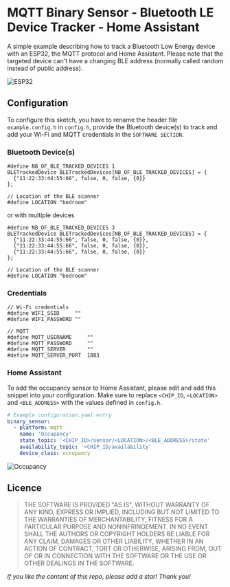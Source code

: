 # MQTT Binary Sensor - Bluetooth LE Device Tracker - Home Assistant
A simple example describing how to track a Bluetooth Low Energy device with an ESP32, the MQTT protocol and Home Assistant. Please note that the targeted device can't have a changing BLE address (normally called random instead of public address).  

![ESP32](esp32.jpg)

## Configuration
To configure this sketch, you have to rename the header file `example.config.h` in `config.h`, provide the Bluetooth device(s) to track and add your Wi-Fi and MQTT credentials in the `SOFTWARE SECTION`.

### Bluetooth Device(s)
```
#define NB_OF_BLE_TRACKED_DEVICES 1
BLETrackedDevice BLETrackedDevices[NB_OF_BLE_TRACKED_DEVICES] = {
  {"11:22:33:44:55:66", false, 0, false, {0}}
};

// Location of the BLE scanner
#define LOCATION "bedroom"
```
or with multiple devices
```
#define NB_OF_BLE_TRACKED_DEVICES 3
BLETrackedDevice BLETrackedDevices[NB_OF_BLE_TRACKED_DEVICES] = {
  {"11:22:33:44:55:66", false, 0, false, {0}},
  {"11:22:33:44:55:66", false, 0, false, {0}},
  {"11:22:33:44:55:66", false, 0, false, {0}}
};

// Location of the BLE scanner
#define LOCATION "bedroom"
```

### Credentials
```
// Wi-Fi credentials
#define WIFI_SSID     ""
#define WIFI_PASSWORD ""

// MQTT
#define MQTT_USERNAME     ""
#define MQTT_PASSWORD     ""
#define MQTT_SERVER       ""
#define MQTT_SERVER_PORT  1883
```

### Home Assistant
To add the occupancy sensor to Home Assistant, please edit and add this snippet into your configuration. Make sure to replace `<CHIP_ID`, `<LOCATION>` and `<BLE_ADDRESS>` with the values defined in `config.h`.

```yaml
# Example configuration.yaml entry
binary_sensor:
  - platform: mqtt
    name: 'Occupancy'
    state_topic: '<CHIP_ID>/sensor/<LOCATION>/<BLE_ADDRESS>/state'
    availability_topic: '<CHIP_ID/availability'
    device_class: occupancy
```

![Occupancy](occupancy.png)

## Licence
> THE SOFTWARE IS PROVIDED "AS IS", WITHOUT WARRANTY OF ANY KIND, EXPRESS OR
  IMPLIED, INCLUDING BUT NOT LIMITED TO THE WARRANTIES OF MERCHANTABILITY,
  FITNESS FOR A PARTICULAR PURPOSE AND NONINFRINGEMENT. IN NO EVENT SHALL THE
  AUTHORS OR COPYRIGHT HOLDERS BE LIABLE FOR ANY CLAIM, DAMAGES OR OTHER
  LIABILITY, WHETHER IN AN ACTION OF CONTRACT, TORT OR OTHERWISE, ARISING FROM,
  OUT OF OR IN CONNECTION WITH THE SOFTWARE OR THE USE OR OTHER DEALINGS IN THE
  SOFTWARE.

*If you like the content of this repo, please add a star! Thank you!*
